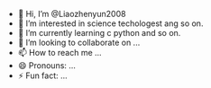 - 👋 Hi, I’m @Liaozhenyun2008
- 👀 I’m interested in science techologest ang so on.
- 🌱 I’m currently learning c python and so on.
- 💞️ I’m looking to collaborate on ...
- 📫 How to reach me ...
- 😄 Pronouns: ...
- ⚡ Fun fact: ...

<!---
Liaozhenyun2008/Liaozhenyun2008 is a ✨ special ✨ repository because its `README.md` (this file) appears on your GitHub profile.
You can click the Preview link to take a look at your changes.
--->
